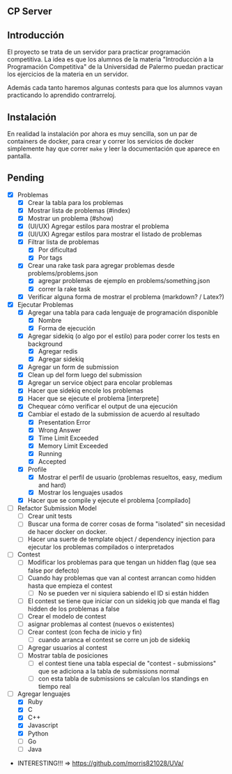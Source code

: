 CP Server
----------------------------------------------

## Introducción

El proyecto se trata de un servidor para practicar programación competitiva. La idea es que los alumnos de la materia
"Introducción a la Programación Competitiva" de la Universidad de Palermo puedan practicar los ejercicios de la materia
en un servidor.

Además cada tanto haremos algunas contests para que los alumnos vayan practicando lo aprendido contrarreloj.

## Instalación

En realidad la instalación por ahora es muy sencilla, son un par de containers de docker, para crear y correr los
servicios de docker simplemente hay que correr `make` y leer la documentación que aparece en pantalla.

## Pending

- [X] Problemas
  - [X] Crear la tabla para los problemas
  - [X] Mostrar lista de problemas (#index)
  - [X] Mostrar un problema (#show)
  - [X] (UI/UX) Agregar estilos para mostrar el problema
  - [X] (UI/UX) Agregar estilos para mostrar el listado de problemas
  - [X] Filtrar lista de problemas
    - [X] Por dificultad
    - [X] Por tags
  - [X] Crear una rake task para agregar problemas desde problems/problems.json
    - [X] agregar problemas de ejemplo en problems/something.json
    - [X] correr la rake task
  - [X] Verificar alguna forma de mostrar el problema (markdown? / Latex?)

- [X] Ejecutar Problemas
    - [X] Agregar una tabla para cada lenguaje de programación disponible
        - [X] Nombre
        - [X] Forma de ejecución
    - [X] Agregar sidekiq (o algo por el estilo) para poder correr los tests en background
        - [X] Agregar redis
        - [X] Agregar sidekiq
    - [X] Agregar un form de submission
    - [X] Clean up del form luego del submission
    - [X] Agregar un service object para encolar problemas
    - [X] Hacer que sidekiq encole los problemas
    - [X] Hacer que se ejecute el problema [interprete]
    - [X] Chequear cómo verificar el output de una ejecución
    - [X] Cambiar el estado de la submission de acuerdo al resultado
      - [X] Presentation Error
      - [X] Wrong Answer
      - [X] Time Limit Exceeded
      - [X] Memory Limit Exceeded
      - [X] Running
      - [X] Accepted

    - [X] Profile
        - [X] Mostrar el perfil de usuario (problemas resueltos, easy, medium and hard)
        - [X] Mostrar los lenguajes usados

    - [X] Hacer que se compile y ejecute el problema [compilado]

- [ ] Refactor Submission Model
    - [ ] Crear unit tests
    - [ ] Buscar una forma de correr cosas de forma "isolated" sin necesidad de hacer docker on docker.
    - [ ] Hacer una suerte de template object / dependency injection para ejecutar los problemas compilados o
      interpretados

- [ ] Contest
  - [ ] Modificar los problemas para que tengan un hidden flag (que sea false por defecto)
  - [ ] Cuando hay problemas que van al contest arrancan como hidden hasta que empieza el contest
    - [ ] No se pueden ver ni siquiera sabiendo el ID si están hidden
  - [ ] El contest se tiene que iniciar con un sidekiq job que manda el flag hidden de los problemas a false
  - [ ] Crear el modelo de contest
  - [ ] asignar problemas al contest (nuevos o existentes)
  - [ ] Crear contest (con fecha de inicio y fin)
    - [ ] cuando arranca el contest se corre un job de sidekiq
  - [ ] Agregar usuarios al contest
  - [ ] Mostrar tabla de posiciones
    - [ ] el contest tiene una tabla especial de "contest - submissions" que se adiciona a la tabla de submissions
      normal
    - [ ] con esta tabla de submissions se calculan los standings en tiempo real

- [ ] Agregar lenguajes
    - [X] Ruby
    - [X] C
    - [X] C++
    - [X] Javascript
    - [X] Python
    - [ ] Go
    - [ ] Java

- INTERESTING!!! => https://github.com/morris821028/UVa/

